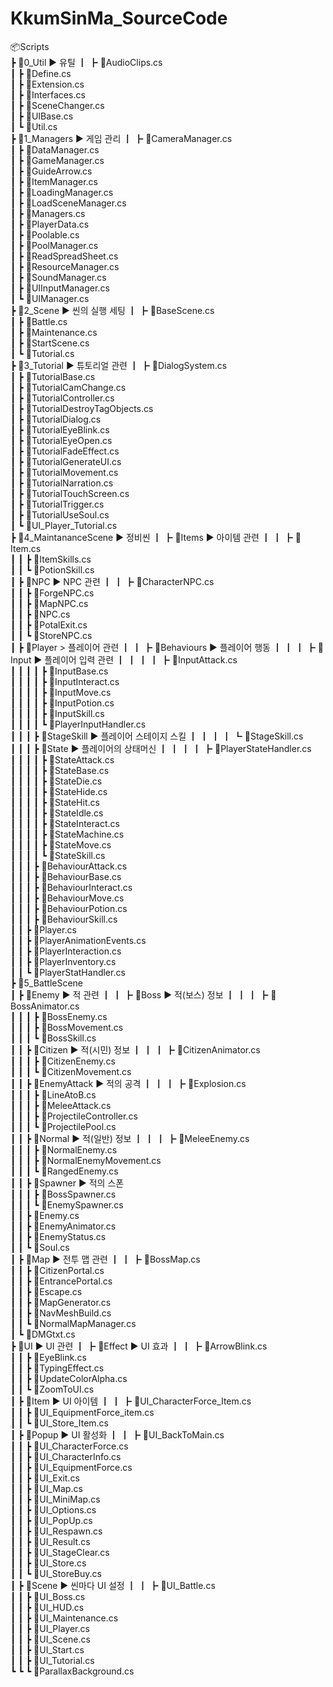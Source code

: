 # KkumSinMa_SourceCode

📦Scripts    
 ┣ 📂0_Util ▶ 유틸 
 ┃ ┣ 📜AudioClips.cs    
 ┃ ┣ 📜Define.cs    
 ┃ ┣ 📜Extension.cs    
 ┃ ┣ 📜Interfaces.cs    
 ┃ ┣ 📜SceneChanger.cs    
 ┃ ┣ 📜UIBase.cs    
 ┃ ┗ 📜Util.cs    
 ┣ 📂1_Managers ▶ 게임 관리
 ┃ ┣ 📜CameraManager.cs    
 ┃ ┣ 📜DataManager.cs    
 ┃ ┣ 📜GameManager.cs    
 ┃ ┣ 📜GuideArrow.cs    
 ┃ ┣ 📜ItemManager.cs    
 ┃ ┣ 📜LoadingManager.cs    
 ┃ ┣ 📜LoadSceneManager.cs    
 ┃ ┣ 📜Managers.cs    
 ┃ ┣ 📜PlayerData.cs    
 ┃ ┣ 📜Poolable.cs    
 ┃ ┣ 📜PoolManager.cs    
 ┃ ┣ 📜ReadSpreadSheet.cs    
 ┃ ┣ 📜ResourceManager.cs    
 ┃ ┣ 📜SoundManager.cs    
 ┃ ┣ 📜UIInputManager.cs    
 ┃ ┗ 📜UIManager.cs    
 ┣ 📂2_Scene ▶ 씬의 실행 세팅
 ┃ ┣ 📜BaseScene.cs    
 ┃ ┣ 📜Battle.cs    
 ┃ ┣ 📜Maintenance.cs    
 ┃ ┣ 📜StartScene.cs    
 ┃ ┗ 📜Tutorial.cs    
 ┣ 📂3_Tutorial ▶ 튜토리얼 관련
 ┃ ┣ 📜DialogSystem.cs    
 ┃ ┣ 📜TutorialBase.cs    
 ┃ ┣ 📜TutorialCamChange.cs    
 ┃ ┣ 📜TutorialController.cs    
 ┃ ┣ 📜TutorialDestroyTagObjects.cs    
 ┃ ┣ 📜TutorialDialog.cs    
 ┃ ┣ 📜TutorialEyeBlink.cs    
 ┃ ┣ 📜TutorialEyeOpen.cs    
 ┃ ┣ 📜TutorialFadeEffect.cs    
 ┃ ┣ 📜TutorialGenerateUI.cs    
 ┃ ┣ 📜TutorialMovement.cs    
 ┃ ┣ 📜TutorialNarration.cs    
 ┃ ┣ 📜TutorialTouchScreen.cs    
 ┃ ┣ 📜TutorialTrigger.cs    
 ┃ ┣ 📜TutorialUseSoul.cs    
 ┃ ┗ 📜UI_Player_Tutorial.cs    
 ┣ 📂4_MaintananceScene ▶ 정비씬
 ┃ ┣ 📂Items ▶ 아이템 관련
 ┃ ┃ ┣ 📜Item.cs    
 ┃ ┃ ┣ 📜ItemSkills.cs    
 ┃ ┃ ┗ 📜PotionSkill.cs    
 ┃ ┣ 📂NPC ▶ NPC 관련 
 ┃ ┃ ┣ 📜CharacterNPC.cs    
 ┃ ┃ ┣ 📜ForgeNPC.cs    
 ┃ ┃ ┣ 📜MapNPC.cs    
 ┃ ┃ ┣ 📜NPC.cs    
 ┃ ┃ ┣ 📜PotalExit.cs    
 ┃ ┃ ┗ 📜StoreNPC.cs    
 ┃ ┣ 📂Player > 플레이어 관련
 ┃ ┃ ┣ 📂Behaviours  ▶ 플레이어 행동
 ┃ ┃ ┃ ┣ 📂Input ▶ 플레이어 입력 관련
 ┃ ┃ ┃ ┃ ┣ 📜InputAttack.cs    
 ┃ ┃ ┃ ┃ ┣ 📜InputBase.cs    
 ┃ ┃ ┃ ┃ ┣ 📜InputInteract.cs    
 ┃ ┃ ┃ ┃ ┣ 📜InputMove.cs    
 ┃ ┃ ┃ ┃ ┣ 📜InputPotion.cs    
 ┃ ┃ ┃ ┃ ┣ 📜InputSkill.cs    
 ┃ ┃ ┃ ┃ ┗ 📜PlayerInputHandler.cs    
 ┃ ┃ ┃ ┣ 📂StageSkill ▶ 플레이어 스테이지 스킬
 ┃ ┃ ┃ ┃ ┗ 📜StageSkill.cs    
 ┃ ┃ ┃ ┣ 📂State ▶ 플레이어의 상태머신 
 ┃ ┃ ┃ ┃ ┣ 📜PlayerStateHandler.cs    
 ┃ ┃ ┃ ┃ ┣ 📜StateAttack.cs    
 ┃ ┃ ┃ ┃ ┣ 📜StateBase.cs    
 ┃ ┃ ┃ ┃ ┣ 📜StateDie.cs    
 ┃ ┃ ┃ ┃ ┣ 📜StateHide.cs    
 ┃ ┃ ┃ ┃ ┣ 📜StateHit.cs    
 ┃ ┃ ┃ ┃ ┣ 📜StateIdle.cs    
 ┃ ┃ ┃ ┃ ┣ 📜StateInteract.cs    
 ┃ ┃ ┃ ┃ ┣ 📜StateMachine.cs    
 ┃ ┃ ┃ ┃ ┣ 📜StateMove.cs    
 ┃ ┃ ┃ ┃ ┗ 📜StateSkill.cs    
 ┃ ┃ ┃ ┣ 📜BehaviourAttack.cs    
 ┃ ┃ ┃ ┣ 📜BehaviourBase.cs    
 ┃ ┃ ┃ ┣ 📜BehaviourInteract.cs    
 ┃ ┃ ┃ ┣ 📜BehaviourMove.cs    
 ┃ ┃ ┃ ┣ 📜BehaviourPotion.cs    
 ┃ ┃ ┃ ┣ 📜BehaviourSkill.cs    
 ┃ ┃ ┣ 📜Player.cs    
 ┃ ┃ ┣ 📜PlayerAnimationEvents.cs    
 ┃ ┃ ┣ 📜PlayerInteraction.cs    
 ┃ ┃ ┣ 📜PlayerInventory.cs    
 ┃ ┃ ┗ 📜PlayerStatHandler.cs    
 ┣ 📂5_BattleScene    
 ┃ ┣ 📂Enemy ▶ 적 관련
 ┃ ┃ ┣ 📂Boss ▶ 적(보스) 정보
 ┃ ┃ ┃ ┣ 📜BossAnimator.cs    
 ┃ ┃ ┃ ┣ 📜BossEnemy.cs    
 ┃ ┃ ┃ ┣ 📜BossMovement.cs    
 ┃ ┃ ┃ ┗ 📜BossSkill.cs    
 ┃ ┃ ┣ 📂Citizen ▶ 적(시민) 정보 
 ┃ ┃ ┃ ┣ 📜CitizenAnimator.cs    
 ┃ ┃ ┃ ┣ 📜CitizenEnemy.cs    
 ┃ ┃ ┃ ┗ 📜CitizenMovement.cs    
 ┃ ┃ ┣ 📂EnemyAttack ▶ 적의 공격 
 ┃ ┃ ┃ ┣ 📜Explosion.cs    
 ┃ ┃ ┃ ┣ 📜LineAtoB.cs    
 ┃ ┃ ┃ ┣ 📜MeleeAttack.cs    
 ┃ ┃ ┃ ┣ 📜ProjectileController.cs    
 ┃ ┃ ┃ ┗ 📜ProjectilePool.cs    
 ┃ ┃ ┣ 📂Normal ▶ 적(일반) 정보
 ┃ ┃ ┃ ┣ 📜MeleeEnemy.cs    
 ┃ ┃ ┃ ┣ 📜NormalEnemy.cs    
 ┃ ┃ ┃ ┣ 📜NormalEnemyMovement.cs    
 ┃ ┃ ┃ ┗ 📜RangedEnemy.cs    
 ┃ ┃ ┣ 📂Spawner ▶ 적의 스폰  
 ┃ ┃ ┃ ┣ 📜BossSpawner.cs    
 ┃ ┃ ┃ ┗ 📜EnemySpawner.cs    
 ┃ ┃ ┣ 📜Enemy.cs    
 ┃ ┃ ┣ 📜EnemyAnimator.cs    
 ┃ ┃ ┣ 📜EnemyStatus.cs    
 ┃ ┃ ┗ 📜Soul.cs    
 ┃ ┣ 📂Map ▶ 전투 맵 관련
 ┃ ┃ ┣ 📜BossMap.cs    
 ┃ ┃ ┣ 📜CitizenPortal.cs    
 ┃ ┃ ┣ 📜EntrancePortal.cs    
 ┃ ┃ ┣ 📜Escape.cs    
 ┃ ┃ ┣ 📜MapGenerator.cs    
 ┃ ┃ ┣ 📜NavMeshBuild.cs    
 ┃ ┃ ┗ 📜NormalMapManager.cs    
 ┃ ┗ 📜DMGtxt.cs    
 ┣ 📂UI ▶ UI 관련
 ┃ ┣ 📂Effect ▶ UI 효과
 ┃ ┃ ┣ 📜ArrowBlink.cs    
 ┃ ┃ ┣ 📜EyeBlink.cs    
 ┃ ┃ ┣ 📜TypingEffect.cs    
 ┃ ┃ ┣ 📜UpdateColorAlpha.cs    
 ┃ ┃ ┗ 📜ZoomToUI.cs    
 ┃ ┣ 📂Item ▶ UI 아이템
 ┃ ┃ ┣ 📜UI_CharacterForce_Item.cs    
 ┃ ┃ ┣ 📜UI_EquipmentForce_item.cs    
 ┃ ┃ ┗ 📜UI_Store_Item.cs    
 ┃ ┣ 📂Popup ▶ UI 활성화
 ┃ ┃ ┣ 📜UI_BackToMain.cs    
 ┃ ┃ ┣ 📜UI_CharacterForce.cs    
 ┃ ┃ ┣ 📜UI_CharacterInfo.cs    
 ┃ ┃ ┣ 📜UI_EquipmentForce.cs    
 ┃ ┃ ┣ 📜UI_Exit.cs    
 ┃ ┃ ┣ 📜UI_Map.cs    
 ┃ ┃ ┣ 📜UI_MiniMap.cs    
 ┃ ┃ ┣ 📜UI_Options.cs    
 ┃ ┃ ┣ 📜UI_PopUp.cs    
 ┃ ┃ ┣ 📜UI_Respawn.cs    
 ┃ ┃ ┣ 📜UI_Result.cs    
 ┃ ┃ ┣ 📜UI_StageClear.cs    
 ┃ ┃ ┣ 📜UI_Store.cs    
 ┃ ┃ ┗ 📜UI_StoreBuy.cs    
 ┃ ┣ 📂Scene ▶ 씬마다 UI 설정
 ┃ ┃ ┣ 📜UI_Battle.cs    
 ┃ ┃ ┣ 📜UI_Boss.cs    
 ┃ ┃ ┣ 📜UI_HUD.cs    
 ┃ ┃ ┣ 📜UI_Maintenance.cs    
 ┃ ┃ ┣ 📜UI_Player.cs    
 ┃ ┃ ┣ 📜UI_Scene.cs    
 ┃ ┃ ┣ 📜UI_Start.cs    
 ┃ ┃ ┣ 📜UI_Tutorial.cs    
 ┗ ┗ ┗ 📜ParallaxBackground.cs    
